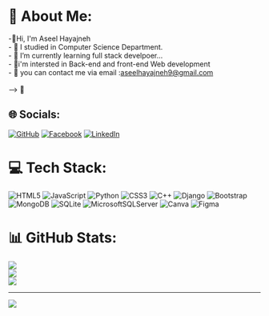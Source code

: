 # 💫 About Me:
-👋Hi, I'm Aseel Hayajneh<br>- 🔭 I studied in Computer Science Department.<br>- 🌱 I’m currently learning  full stack develpoer...<br>- 🌱i'm intersted in Back-end and front-end Web development <br>- 🤔 you can contact me via email :aseelhayajneh9@gmail.com<br><br>--> 🤔


## 🌐 Socials:
[![GitHub](https://img.shields.io/badge/github-%237289DA.svg?logo=github&logoColor=black)](https://discord.gg/https://github.com/ASEELhayajneh88/) 
[![Facebook](https://img.shields.io/badge/Facebook-%231877F2.svg?logo=Facebook&logoColor=white)](https://facebook.com/https://www.facebook.com/aseel.hayajneh.18/)
[![LinkedIn](https://img.shields.io/badge/LinkedIn-%230077B5.svg?logo=linkedin&logoColor=white)](https://linkedin.com/in/https://www.linkedin.com/in/aseel-hayajneh-053661265/) 

# 💻 Tech Stack:
![HTML5](https://img.shields.io/badge/html5-%23E34F26.svg?style=plastic&logo=html5&logoColor=white) ![JavaScript](https://img.shields.io/badge/javascript-%23323330.svg?style=plastic&logo=javascript&logoColor=%23F7DF1E) ![Python](https://img.shields.io/badge/python-3670A0?style=plastic&logo=python&logoColor=ffdd54) ![CSS3](https://img.shields.io/badge/css3-%231572B6.svg?style=plastic&logo=css3&logoColor=white) ![C++](https://img.shields.io/badge/c++-%2300599C.svg?style=plastic&logo=c%2B%2B&logoColor=white) ![Django](https://img.shields.io/badge/django-%23092E20.svg?style=plastic&logo=django&logoColor=white) ![Bootstrap](https://img.shields.io/badge/bootstrap-%238511FA.svg?style=plastic&logo=bootstrap&logoColor=white) ![MongoDB](https://img.shields.io/badge/MongoDB-%234ea94b.svg?style=plastic&logo=mongodb&logoColor=white) ![SQLite](https://img.shields.io/badge/sqlite-%2307405e.svg?style=plastic&logo=sqlite&logoColor=white) ![MicrosoftSQLServer](https://img.shields.io/badge/Microsoft%20SQL%20Server-CC2927?style=plastic&logo=microsoft%20sql%20server&logoColor=white) ![Canva](https://img.shields.io/badge/Canva-%2300C4CC.svg?style=plastic&logo=Canva&logoColor=white) ![Figma](https://img.shields.io/badge/figma-%23F24E1E.svg?style=plastic&logo=figma&logoColor=white)
# 📊 GitHub Stats:
![](https://github-readme-stats.vercel.app/api?username=Aseelhayajneh88&theme=dark&hide_border=false&include_all_commits=false&count_private=false)<br/>
![](https://github-readme-streak-stats.herokuapp.com/?user=Aseelhayajneh88&theme=dark&hide_border=false)<br/>
![](https://github-readme-stats.vercel.app/api/top-langs/?username=Aseelhayajneh88&theme=dark&hide_border=false&include_all_commits=false&count_private=false&layout=compact)

---
[![](https://visitcount.itsvg.in/api?id=Aseelhayajneh88&icon=0&color=0)](https://visitcount.itsvg.in)

<!-- Proudly created with GPRM ( https://gprm.itsvg.in ) -->
